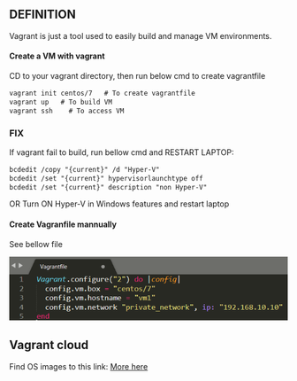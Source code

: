 ## DEFINITION
Vagrant is just a tool used to easily build and manage VM environments.


#### Create a VM with vagrant
CD to your vagrant directory, then run below cmd to create vagrantfile
```
vagrant init centos/7   # To create vagrantfile
vagrant up   # To build VM
vagrant ssh    # To access VM
```

### FIX

If vagrant fail to build, run bellow cmd and RESTART LAPTOP:
```
bcdedit /copy "{current}" /d "Hyper-V" 
bcdedit /set "{current}" hypervisorlaunchtype off
bcdedit /set "{current}" description "non Hyper-V"
```
OR
Turn ON Hyper-V in Windows features and restart laptop


#### Create Vagranfile mannually
See bellow file

![More here](https://github.com/itresolve/pani-devops-project/blob/prereqs/vagrant1.PNG)



## Vagrant cloud 
Find OS images to this link: 
[More here](https://app.vagrantup.com/boxes/search)

